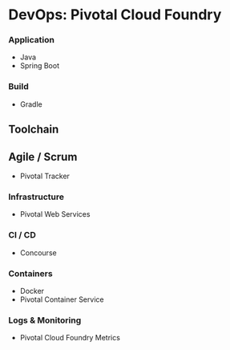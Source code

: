 # DevOps: Pivotal Cloud Foundry

### Application

- Java
- Spring Boot 

### Build 

- Gradle 

## Toolchain

## Agile / Scrum

- Pivotal Tracker

### Infrastructure 

- Pivotal Web Services

### CI / CD 

- Concourse 

### Containers 

- Docker
- Pivotal Container Service 

### Logs & Monitoring 

- Pivotal Cloud Foundry Metrics
